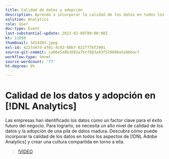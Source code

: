 ```yaml
---
title: Calidad de datos y adopción
description: Aprenda a incorporar la calidad de los datos en todos los aspectos de Adobe Analytics y a crear una cultura compartida en torno a ella.
solution: Analytics
role: User
doc-type: Event
last-substantial-update: 2023-02-09T00:00:00Z
kt: 11850
thumbnail: 3414203.jpeg
exl-id: 4227a4fd-af61-4c03-88b7-821f77bf2901
source-git-commit: ca06e5a8b1602a7bcfb83a43f529680a5a96bacf
workflow-type: tm+mt
source-wordcount: '77'
ht-degree: 0%

---
```


# Calidad de los datos y adopción en [!DNL Analytics]

Las empresas han identificado los datos como un factor clave para el éxito futuro del negocio. Para lograrlo, se necesita un alto nivel de calidad de los datos y la adopción de una pila de datos madura. Descubra cómo puede incorporar la calidad de los datos en todos los aspectos de [!DNL Adobe Analytics] y crear una cultura compartida en torno a ella.

>[!VIDEO](https://video.tv.adobe.com/v/3414203/?quality=12&learn=on)
